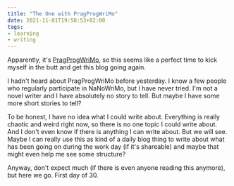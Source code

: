 ```yaml
---
title: "The One with PragProgWriMo"
date: 2021-11-01T19:50:53+02:00
tags:
- learning
- writing
---
```


Apparently, it's [PragProgWriMo](https://medium.com/pragmatic-programmers/pragprowrimo-starts-november-1st-39329b7ea346), so this seems like a perfect time to kick myself in the butt and get this blog going again.

I hadn't heard about PragProgWriMo before yesterday. I know a few people who regularly participate in NaNoWriMo, but I have never tried. I'm not a novel writer and I have absolutely no story to tell. But maybe I have some more short stories to tell?

To be honest, I have no idea what I could write about. Everything is really chaotic and weird right now, so there is no one topic I could write about. And I don't even know if there is anything I can write about. But we will see. Maybe I can really use this as kind of a daily blog thing to write about what has been going on during the work day (if it's shareable) and maybe that might even help me see some structure?

Anyway, don't expect much (if there is even anyone reading this anymore), but here we go. First day of 30.
